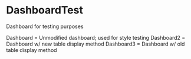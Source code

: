 # DashboardTest
Dashboard for testing purposes


Dashboard	= Unmodified dashboard; used for style testing
Dashboard2	= Dashboard w/ new table display method
Dashboard3	= Dashboard w/ old table display method